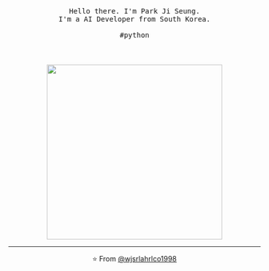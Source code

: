 <p align="center">
  <br>
  <br>
  <br>
  <samp>Hello there. I'm Park Ji Seung.<br> I'm a AI Developer from South Korea.<br><br>#python</samp>
  <br>
  <br>
  <br>
  <br>
  <img src="https://media.giphy.com/media/836HiJc7pgzy8iNXCn/giphy.gif" width="350" />
</p>

------------
<p align="center">⭐️ From <a href="https://github.com/wjsrlahrlco1998">@wjsrlahrlco1998</a></p>
